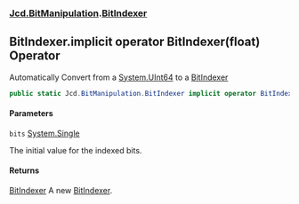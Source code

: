 ### [Jcd.BitManipulation](Jcd.BitManipulation.md 'Jcd.BitManipulation').[BitIndexer](Jcd.BitManipulation.BitIndexer.md 'Jcd.BitManipulation.BitIndexer')

## BitIndexer.implicit operator BitIndexer(float) Operator

Automatically Convert from a [System.UInt64](https://docs.microsoft.com/en-us/dotnet/api/System.UInt64 'System.UInt64')
to a [BitIndexer](Jcd.BitManipulation.BitIndexer.md 'Jcd.BitManipulation.BitIndexer')

```csharp
public static Jcd.BitManipulation.BitIndexer implicit operator BitIndexer(float bits);
```

#### Parameters

<a name='Jcd.BitManipulation.BitIndexer.op_ImplicitJcd.BitManipulation.BitIndexer(float).bits'></a>

`bits` [System.Single](https://docs.microsoft.com/en-us/dotnet/api/System.Single 'System.Single')

The initial value for the indexed bits.

#### Returns

[BitIndexer](Jcd.BitManipulation.BitIndexer.md 'Jcd.BitManipulation.BitIndexer')
A new [BitIndexer](Jcd.BitManipulation.BitIndexer.md 'Jcd.BitManipulation.BitIndexer').